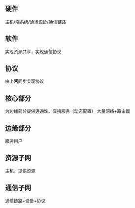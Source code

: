 


## 硬件
主机/端系统/通讯设备/通信链路
## 软件
实现资源共享，实现通信协议
## 协议
由上两同步实现协议
## 核心部分
为边缘部分提供连通性、交换服务（动态配置）
大量网络+路由器
## 边缘部分
服务用户
## 资源子网
主机、提供资源
## 通信子网
通信链路+设备+协议
<!--stackedit_data:
eyJoaXN0b3J5IjpbMjEyNzM2Njc0NF19
-->